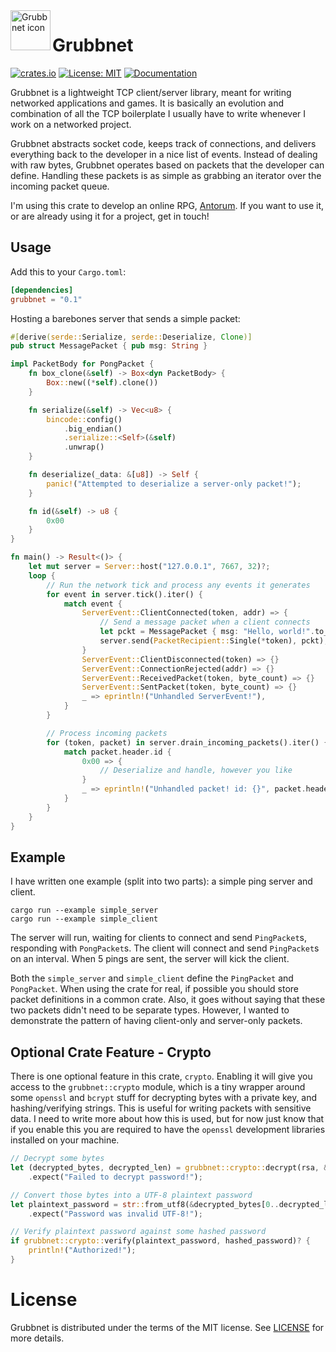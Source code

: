 <a href="https://github.com/Dooskington/grubbnet/">
    <img src="https://i.imgur.com/O2XnKQE.png" alt="Grubbnet icon" title="Antorum" align="left" height="64" width="64" />
</a>

Grubbnet
========
[![crates.io](https://img.shields.io/crates/v/grubbnet.svg)](https://crates.io/crates/grubbnet)
[![License: MIT](https://img.shields.io/badge/License-MIT-yellow.svg)](https://opensource.org/licenses/MIT)
[![Documentation](https://docs.rs/grubbnet/badge.svg)](https://docs.rs/grubbnet)

Grubbnet is a lightweight TCP client/server library, meant for writing networked applications and games. 
It is basically an evolution and combination of all the TCP boilerplate I usually have to write whenever
I work on a networked project.

Grubbnet abstracts socket code, keeps track of connections, and delivers everything back to the developer in a
nice list of events. Instead of dealing with raw bytes, Grubbnet operates based on packets that the developer can
define. Handling these packets is as simple as grabbing an iterator over the incoming packet queue.

I'm using this crate to develop an online RPG, [Antorum](https://dooskington.com/dev-log/0). If you want to use it, 
or are already using it for a project, get in touch!

## Usage
 Add this to your `Cargo.toml`:
 ```toml
 [dependencies]
 grubbnet = "0.1"
 ```

Hosting a barebones server that sends a simple packet:
```rust
#[derive(serde::Serialize, serde::Deserialize, Clone)]
pub struct MessagePacket { pub msg: String }

impl PacketBody for PongPacket {
    fn box_clone(&self) -> Box<dyn PacketBody> {
        Box::new((*self).clone())
    }

    fn serialize(&self) -> Vec<u8> {
        bincode::config()
            .big_endian()
            .serialize::<Self>(&self)
            .unwrap()
    }

    fn deserialize(_data: &[u8]) -> Self {
        panic!("Attempted to deserialize a server-only packet!");
    }

    fn id(&self) -> u8 {
        0x00
    }
}

fn main() -> Result<()> {
    let mut server = Server::host("127.0.0.1", 7667, 32)?;
    loop {
        // Run the network tick and process any events it generates
        for event in server.tick().iter() {
            match event {
                ServerEvent::ClientConnected(token, addr) => {
                    // Send a message packet when a client connects
                    let pckt = MessagePacket { msg: "Hello, world!".to_owned() };
                    server.send(PacketRecipient::Single(*token), pckt);
                }
                ServerEvent::ClientDisconnected(token) => {}
                ServerEvent::ConnectionRejected(addr) => {}
                ServerEvent::ReceivedPacket(token, byte_count) => {}
                ServerEvent::SentPacket(token, byte_count) => {}
                _ => eprintln!("Unhandled ServerEvent!"),
            }
        }

        // Process incoming packets
        for (token, packet) in server.drain_incoming_packets().iter() {
            match packet.header.id {
                0x00 => { 
                    // Deserialize and handle, however you like
                }
                _ => eprintln!("Unhandled packet! id: {}", packet.header.id)
            }
        }
    }
}
```

## Example
I have written one example (split into two parts): a simple ping server and client.
 ```
cargo run --example simple_server
cargo run --example simple_client
 ```

The server will run, waiting for clients to connect and send `PingPacket`s, responding with `PongPacket`s.
The client will connect and send `PingPacket`s on an interval. When 5 pings are sent, the server will kick the client.

Both the `simple_server` and `simple_client` define the `PingPacket` and `PongPacket`. When using the crate for
real, if possible you should store packet definitions in a common crate. Also, it goes without saying that
these two packets didn't need to be separate types. However, I wanted to demonstrate the pattern of having
client-only and server-only packets.

## Optional Crate Feature - Crypto
There is one optional feature in this crate, `crypto`.
Enabling it will give you access to the `grubbnet::crypto` module, which is a tiny wrapper around some `openssl` and `bcrypt`
stuff for decrypting bytes with a private key, and hashing/verifying strings. This is useful for writing packets with sensitive data.
I need to write more about how this is used, but for now just know that if you enable this you are required to have the `openssl` development
libraries installed on your machine.

```rust
// Decrypt some bytes
let (decrypted_bytes, decrypted_len) = grubbnet::crypto::decrypt(rsa, &encrypted_bytes)
    .expect("Failed to decrypt password!");

// Convert those bytes into a UTF-8 plaintext password
let plaintext_password = str::from_utf8(&decrypted_bytes[0..decrypted_len])
    .expect("Password was invalid UTF-8!");

// Verify plaintext password against some hashed password
if grubbnet::crypto::verify(plaintext_password, hashed_password)? {
    println!("Authorized!");
}
```

# License

Grubbnet is distributed under the terms of the MIT license.
See [LICENSE](LICENSE) for more details.
